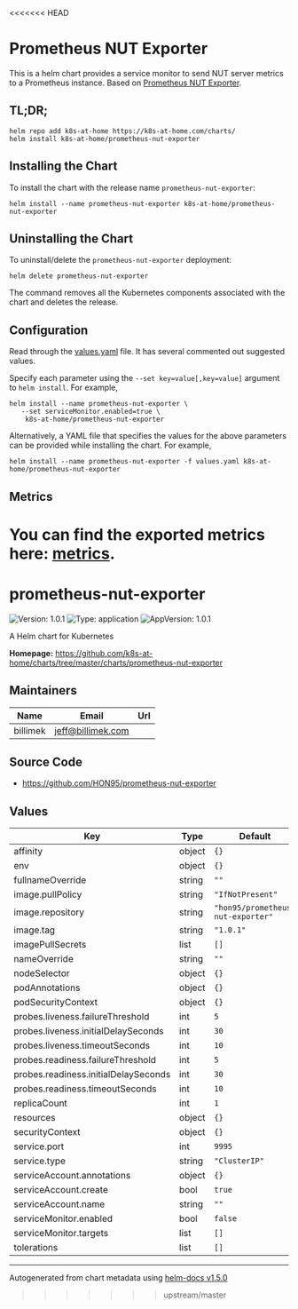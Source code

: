 <<<<<<< HEAD
# Prometheus NUT Exporter

This is a helm chart provides a service monitor to send NUT server metrics to a Prometheus instance. Based on [Prometheus NUT Exporter](https://github.com/HON95/prometheus-nut-exporter).

## TL;DR;

```console
helm repo add k8s-at-home https://k8s-at-home.com/charts/
helm install k8s-at-home/prometheus-nut-exporter
```

## Installing the Chart

To install the chart with the release name `prometheus-nut-exporter`:

```console
helm install --name prometheus-nut-exporter k8s-at-home/prometheus-nut-exporter
```

## Uninstalling the Chart

To uninstall/delete the `prometheus-nut-exporter` deployment:

```console
helm delete prometheus-nut-exporter
```

The command removes all the Kubernetes components associated with the chart and deletes the release.

## Configuration

Read through the [values.yaml](https://github.com/k8s-at-home/charts/blob/master/charts/prometheus-nut-exporter/values.yaml) file. It has several commented out suggested values.

Specify each parameter using the `--set key=value[,key=value]` argument to `helm install`. For example,

```console
helm install --name prometheus-nut-exporter \
   --set serviceMonitor.enabled=true \
    k8s-at-home/prometheus-nut-exporter
```

Alternatively, a YAML file that specifies the values for the above parameters can be provided while installing the chart. For example,

```console
helm install --name prometheus-nut-exporter -f values.yaml k8s-at-home/prometheus-nut-exporter
```

## Metrics

You can find the exported metrics here: [metrics](https://github.com/HON95/prometheus-nut-exporter/blob/master/metrics.md).
=======
# prometheus-nut-exporter

![Version: 1.0.1](https://img.shields.io/badge/Version-1.0.1-informational?style=flat-square) ![Type: application](https://img.shields.io/badge/Type-application-informational?style=flat-square) ![AppVersion: 1.0.1](https://img.shields.io/badge/AppVersion-1.0.1-informational?style=flat-square)

A Helm chart for Kubernetes

**Homepage:** <https://github.com/k8s-at-home/charts/tree/master/charts/prometheus-nut-exporter>

## Maintainers

| Name | Email | Url |
| ---- | ------ | --- |
| billimek | jeff@billimek.com |  |

## Source Code

* <https://github.com/HON95/prometheus-nut-exporter>

## Values

| Key | Type | Default | Description |
|-----|------|---------|-------------|
| affinity | object | `{}` |  |
| env | object | `{}` |  |
| fullnameOverride | string | `""` |  |
| image.pullPolicy | string | `"IfNotPresent"` |  |
| image.repository | string | `"hon95/prometheus-nut-exporter"` |  |
| image.tag | string | `"1.0.1"` |  |
| imagePullSecrets | list | `[]` |  |
| nameOverride | string | `""` |  |
| nodeSelector | object | `{}` |  |
| podAnnotations | object | `{}` |  |
| podSecurityContext | object | `{}` |  |
| probes.liveness.failureThreshold | int | `5` |  |
| probes.liveness.initialDelaySeconds | int | `30` |  |
| probes.liveness.timeoutSeconds | int | `10` |  |
| probes.readiness.failureThreshold | int | `5` |  |
| probes.readiness.initialDelaySeconds | int | `30` |  |
| probes.readiness.timeoutSeconds | int | `10` |  |
| replicaCount | int | `1` |  |
| resources | object | `{}` |  |
| securityContext | object | `{}` |  |
| service.port | int | `9995` |  |
| service.type | string | `"ClusterIP"` |  |
| serviceAccount.annotations | object | `{}` |  |
| serviceAccount.create | bool | `true` |  |
| serviceAccount.name | string | `""` |  |
| serviceMonitor.enabled | bool | `false` |  |
| serviceMonitor.targets | list | `[]` |  |
| tolerations | list | `[]` |  |

----------------------------------------------
Autogenerated from chart metadata using [helm-docs v1.5.0](https://github.com/norwoodj/helm-docs/releases/v1.5.0)
>>>>>>> upstream/master
